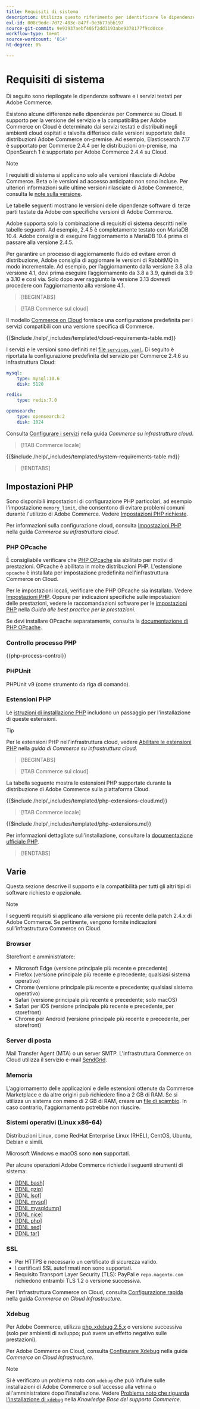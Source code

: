 ```yaml
---
title: Requisiti di sistema
description: Utilizza questo riferimento per identificare le dipendenze software richieste testate con le versioni di Adobe Commerce.
exl-id: 008c9edc-7d72-403c-847f-0e3b77bbb197
source-git-commit: 9e93937aebf405f2dd1193abe9378177f9cd0cce
workflow-type: tm+mt
source-wordcount: '814'
ht-degree: 0%

---
```


# Requisiti di sistema

Di seguito sono riepilogate le dipendenze software e i servizi testati per Adobe Commerce.

Esistono alcune differenze nelle dipendenze per Commerce su Cloud. Il supporto per la versione del servizio e la compatibilità per Adobe Commerce on Cloud è determinato dai servizi testati e distribuiti negli ambienti cloud ospitati e talvolta differisce dalle versioni supportate dalle distribuzioni Adobe Commerce on-premise. Ad esempio, Elasticsearch 7.17 è supportato per Commerce 2.4.4 per le distribuzioni on-premise, ma OpenSearch 1 è supportato per Adobe Commerce 2.4.4 su Cloud.

>[!NOTE]
>
>I requisiti di sistema si applicano solo alle versioni rilasciate di Adobe Commerce. Beta o le versioni ad accesso anticipato non sono incluse. Per ulteriori informazioni sulle ultime versioni rilasciate di Adobe Commerce, consulta le [note sulla versione](../release/release-notes/overview.md).

Le tabelle seguenti mostrano le versioni delle dipendenze software di terze parti testate da Adobe con specifiche versioni di Adobe Commerce.

Adobe supporta solo la combinazione di requisiti di sistema descritti nelle tabelle seguenti. Ad esempio, 2.4.5 è completamente testato con MariaDB 10.4. Adobe consiglia di eseguire l’aggiornamento a MariaDB 10.4 prima di passare alla versione 2.4.5.

Per garantire un processo di aggiornamento fluido ed evitare errori di distribuzione, Adobe consiglia di aggiornare le versioni di RabbitMQ in modo incrementale. Ad esempio, per l’aggiornamento dalla versione 3.8 alla versione 4.1, devi prima eseguire l’aggiornamento da 3.8 a 3.9, quindi da 3.9 a 3.10 e così via. Solo dopo aver raggiunto la versione 3.13 dovresti procedere con l’aggiornamento alla versione 4.1.

>[!BEGINTABS]

>[!TAB Commerce sul cloud]

Il modello [Commerce on Cloud](https://github.com/magento/magento-cloud) fornisce una configurazione predefinita per i servizi compatibili con una versione specifica di Commerce.

{{$include /help/_includes/templated/cloud-requirements-table.md}}

I servizi e le versioni sono definiti nel [file `services.yaml`](https://github.com/magento/magento-cloud/blob/master/.magento/services.yaml). Di seguito è riportata la configurazione predefinita del servizio per Commerce 2.4.6 su infrastruttura Cloud:

```yaml
mysql:
    type: mysql:10.6
    disk: 5120

redis:
    type: redis:7.0

opensearch:
    type: opensearch:2
    disk: 1024
```

Consulta [Configurare i servizi](https://experienceleague.adobe.com/docs/commerce-cloud-service/user-guide/configure/service/services-yaml.html?lang=it) nella guida _Commerce su infrastruttura cloud_.

>[!TAB Commerce locale]

{{$include /help/_includes/templated/system-requirements-table.md}}

>[!ENDTABS]

## Impostazioni PHP

Sono disponibili impostazioni di configurazione PHP particolari, ad esempio l&#39;impostazione `memory_limit`, che consentono di evitare problemi comuni durante l&#39;utilizzo di Adobe Commerce. Vedere [Impostazioni PHP richieste](prerequisites/php-settings.md).

Per informazioni sulla configurazione cloud, consulta [Impostazioni PHP](https://experienceleague.adobe.com/docs/commerce-cloud-service/user-guide/configure/app/php-settings.html?lang=it) nella guida _Commerce su infrastruttura cloud_.

### PHP OPcache

È consigliabile verificare che [PHP OPcache](https://www.php.net/manual/en/intro.opcache.php) sia abilitato per motivi di prestazioni. OPcache è abilitata in molte distribuzioni PHP. L&#39;estensione `opcache` è installata per impostazione predefinita nell&#39;infrastruttura Commerce on Cloud.

Per le impostazioni locali, verificare che PHP OPcache sia installato. Vedere [Impostazioni PHP](prerequisites/php-settings.md). Oppure per indicazioni specifiche sulle impostazioni delle prestazioni, vedere le raccomandazioni software per le [impostazioni PHP](https://experienceleague.adobe.com/docs/commerce-operations/performance-best-practices/software.html?lang=it#php-settings) nella _Guida alle best practice per le prestazioni_.

Se devi installare OPcache separatamente, consulta la [documentazione di PHP OPcache](https://www.php.net/manual/en/opcache.setup.php).

### Controllo processo PHP

{{php-process-control}}

### PHPUnit

PHPUnit v9 (come strumento da riga di comando).

### Estensioni PHP

Le [istruzioni di installazione PHP](prerequisites/php-settings.md) includono un passaggio per l&#39;installazione di queste estensioni.

>[!TIP]
>
>Per le estensioni PHP nell&#39;infrastruttura cloud, vedere [Abilitare le estensioni PHP](https://experienceleague.adobe.com/docs/commerce-cloud-service/user-guide/configure/app/php-settings.html?lang=it#enable-extensions) nella _guida di Commerce su infrastruttura cloud_.

>[!BEGINTABS]

>[!TAB Commerce sul cloud]

La tabella seguente mostra le estensioni PHP supportate durante la distribuzione di Adobe Commerce sulla piattaforma Cloud.

{{$include /help/_includes/templated/php-extensions-cloud.md}}

>[!TAB Commerce locale]

{{$include /help/_includes/templated/php-extensions.md}}

Per informazioni dettagliate sull&#39;installazione, consultare la [documentazione ufficiale PHP](https://www.php.net/manual/en/extensions.php).

>[!ENDTABS]

## Varie

Questa sezione descrive il supporto e la compatibilità per tutti gli altri tipi di software richiesto e opzionale.

>[!NOTE]
>
>I seguenti requisiti si applicano alla versione più recente della patch 2.4.x di Adobe Commerce. Se pertinente, vengono fornite indicazioni sull’infrastruttura Commerce on Cloud.

### Browser

Storefront e amministratore:

- Microsoft Edge (versione principale più recente e precedente)
- Firefox (versione principale più recente e precedente; qualsiasi sistema operativo)
- Chrome (versione principale più recente e precedente; qualsiasi sistema operativo)
- Safari (versione principale più recente e precedente; solo macOS)
- Safari per iOS (versione principale più recente e precedente, per storefront)
- Chrome per Android (versione principale più recente e precedente, per storefront)

### Server di posta

Mail Transfer Agent (MTA) o un server SMTP. L&#39;infrastruttura Commerce on Cloud utilizza il servizio e-mail [SendGrid](https://experienceleague.adobe.com/docs/commerce-cloud-service/user-guide/project/sendgrid.html?lang=it).

### Memoria

L’aggiornamento delle applicazioni e delle estensioni ottenute da Commerce Marketplace e da altre origini può richiedere fino a 2 GB di RAM. Se si utilizza un sistema con meno di 2 GB di RAM, creare un [file di scambio](https://support.magento.com/hc/en-us/articles/360032980432). In caso contrario, l&#39;aggiornamento potrebbe non riuscire.

### Sistemi operativi (Linux x86-64)

Distribuzioni Linux, come RedHat Enterprise Linux (RHEL), CentOS, Ubuntu, Debian e simili.

Microsoft Windows e macOS sono **non** supportati.

Per alcune operazioni Adobe Commerce richiede i seguenti strumenti di sistema:

- [[!DNL bash]](https://www.gnu.org/software/bash/)
- [[!DNL gzip]](https://www.gzip.org/)
- [[!DNL lsof]](https://linux.die.net/man/8/lsof)
- [[!DNL mysql]](https://www.mysql.com/)
- [[!DNL mysqldump]](https://dev.mysql.com/doc/refman/8.0/en/mysqldump.html)
- [[!DNL nice]](https://linux.die.net/man/1/nice)
- [[!DNL php]](https://www.php.net/)
- [[!DNL sed]](https://www.gnu.org/software/sed/manual/sed.html)
- [[!DNL tar]](https://linux.die.net/man/1/tar)

### SSL

- Per HTTPS è necessario un certificato di sicurezza valido.
- I certificati SSL autofirmati non sono supportati.
- Requisito Transport Layer Security (TLS): PayPal e `repo.magento.com` richiedono entrambi TLS 1.2 o versione successiva.

Per l&#39;infrastruttura Commerce on Cloud, consulta [Configurazione rapida](https://experienceleague.adobe.com/docs/commerce-cloud-service/user-guide/cdn/setup-fastly/fastly-configuration.html?lang=it) nella guida _Commerce on Cloud Infrastructure_.

### Xdebug

Per Adobe Commerce, utilizza [php_xdebug 2.5.x](https://xdebug.org/download) o versione successiva (solo per ambienti di sviluppo; può avere un effetto negativo sulle prestazioni).

Per Adobe Commerce on Cloud, consulta [Configurare Xdebug](https://experienceleague.adobe.com/docs/commerce-cloud-service/user-guide/develop/test/debug.html?lang=it) nella guida _Commerce on Cloud Infrastructure_.

>[!NOTE]
>
>Si è verificato un problema noto con `xdebug` che può influire sulle installazioni di Adobe Commerce o sull&#39;accesso alla vetrina o all&#39;amministratore dopo l&#39;installazione. Vedere [Problema noto che riguarda l&#39;installazione di `xdebug`](https://experienceleague.adobe.com/docs/commerce-knowledge-base/kb/troubleshooting/miscellaneous/known-issues-that-affect-installation.html?lang=it) nella _Knowledge Base del supporto Commerce_.

